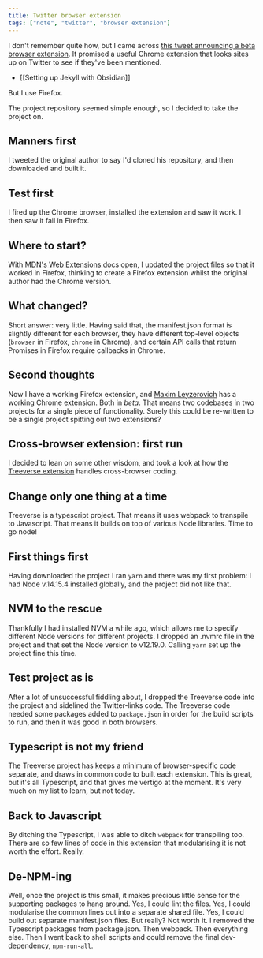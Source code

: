 ```yaml
---
title: Twitter browser extension
tags: ["note", "twitter", "browser extension"]
---
```


I don't remember quite how, but I came across [this tweet announcing a beta browser extension](https://twitter.com/round/status/1138244047540228100). It promised a useful Chrome extension that looks sites up on Twitter to see if they've been mentioned.

- [[Setting up Jekyll with Obsidian]]


But I use Firefox.

The project repository seemed simple enough, so I decided to take the project on.

## Manners first
I tweeted the original author to say I'd cloned his repository, and then downloaded and built it.

## Test first
I fired up the Chrome browser, installed the extension and saw it work. I then saw it fail in Firefox.

## Where to start?
With [MDN's Web Extensions docs](https://developer.mozilla.org/en-US/docs/Mozilla/Add-ons/WebExtensions) open, I updated the project files so that it worked in Firefox, thinking to create a Firefox extension whilst the original author had the Chrome version.

## What changed?
Short answer: very little. Having said that, the manifest.json format is slightly different for each browser, they have different top-level objects (`browser` in Firefox, `chrome` in Chrome), and certain API calls that return Promises in Firefox require callbacks in Chrome.

## Second thoughts
Now I have a working Firefox extension, and [Maxim Leyzerovich](https://twitter.com/round) has a working Chrome extension. Both in *beta*. That means two codebases in two projects for a single piece of functionality. Surely this could be re-written to be a single project spitting out two extensions?

## Cross-browser extension: first run
I decided to lean on some other wisdom, and took a look at how the [Treeverse extension](https://github.com/houshuang/Treeverse) handles cross-browser coding.

## Change only one thing at a time
Treeverse is a typescript project. That means it uses webpack to transpile to Javascript. That means it builds on top of various Node libraries. Time to go node!

## First things first
Having downloaded the project I ran `yarn` and there was my first problem: I had Node v.14.15.4 installed globally, and the project did not like that.

## NVM to the rescue
Thankfully I had installed NVM a while ago, which allows me to specify different Node versions for different projects. I dropped an .nvmrc file in the project and that set the Node version to v12.19.0. Calling `yarn` set up the project fine this time.

## Test project as is
After a lot of unsuccessful fiddling about, I dropped the Treeverse code into the project and sidelined the Twitter-links code. The Treeverse code needed some packages added to `package.json` in order for the build scripts to run, and then it was good in both browsers.

## Typescript is not my friend
The Treeverse project has keeps a minimum of browser-specific code separate, and draws in common code to built each extension. This is great, but it's all Typescript, and that gives me vertigo at the moment. It's very much on my list to learn, but not today.

## Back to Javascript
By ditching the Typescript, I was able to ditch `webpack` for transpiling too. There are so few lines of code in this extension that modularising it is not worth the effort. Really.

## De-NPM-ing
Well, once the project is this small, it makes precious little sense for the supporting packages to hang around. Yes, I could lint the files. Yes, I could modularise the common lines out into a separate shared file. Yes, I could build out separate manifest.json files. But really? Not worth it.
I removed the Typescript packages from package.json. Then webpack. Then everything else. Then I went back to shell scripts and could remove the final dev-dependency, `npm-run-all`.



